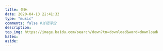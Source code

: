 ```yaml
---
title: 音乐
date: 2020-04-13 22:41:33
type: "music"
comments: false #关闭评论
description:
top_img: https://image.baidu.com/search/down?tn=download&word=download&ie=utf8&fr=detail&url=https%3A%2F%2Ftimgsa.baidu.com%2Ftimg%3Fimage%26quality%3D80%26size%3Db9999_10000%26sec%3D1586927509722%26di%3D6032410307e2601ba6eeb131c131307d%26imgtype%3D0%26src%3Dhttp%253A%252F%252Fb-ssl.duitang.com%252Fuploads%252Fitem%252F201603%252F04%252F20160304174416_PGjvQ.jpeg&thumburl=https%3A%2F%2Fss0.bdstatic.com%2F70cFvHSh_Q1YnxGkpoWK1HF6hhy%2Fit%2Fu%3D200295634%2C573158018%26fm%3D26%26gp%3D0.jpg
katex:
aside:
---
```

